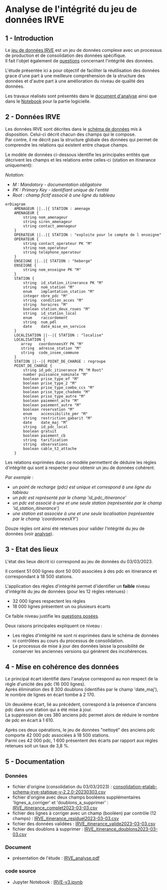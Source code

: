 # Analyse de l'intégrité du jeu de données IRVE

## 1 - Introduction
Le [jeu de données IRVE](https://doc.transport.data.gouv.fr/producteurs/infrastructures-de-recharge-de-vehicules-electriques-irve) est un jeu de données complexe avec un processus de production et de consolidation des données spécifique.     
Il fait l'objet également de [questions](https://www.data.gouv.fr/fr/datasets/5448d3e0c751df01f85d0572/#/discussions) concernant l'intégrité des données.    
    
L'étude présentée ici a pour objectif de faciliter la réutilisation des données grace d'une part à une meilleure compréhension de la structure des données et d'autre part à une amélioration du niveau de qualité des données.

Les travaux réalisés sont présentés dans le [document d'analyse](https://github.com/loco-philippe/Environmental-Sensing/blob/main/python/Validation/irve/Analyse/IRVE_analyse.pdf) ainsi que dans le [Notebook](https://github.com/loco-philippe/Environmental-Sensing/blob/version-1/python/Validation/irve/Analyse/IRVE-v3.ipynb) pour la partie logicielle.

## 2 - Données IRVE
Les données IRVE sont décrites dans le [schéma de données](https://schema.data.gouv.fr/etalab/schema-irve-statique/2.2.0/documentation.html) mis à disposition. Celui-ci décrit chacun des champs qui le compose.      
Par contre, il ne décrit pas la structure globale des données qui permet de comprendre les relations qui existent entre chaque champs.    
    
Le modèle de données ci-dessous identifie les principales entités que décrivent les champs et les relations entre celles-ci (station en itinerance uniquement):

*Notation:*
- *M : Mandatory - documentation obligatoire*
- *PK : Primary Key - identifiant unique de l'entité*
- *Root : champ fictif associé à une ligne du tableau*
```mermaid
erDiagram
    AMENAGEUR ||..|{ STATION : amenage
    AMENAGEUR {
        string nom_amenageur
        string siren_amenageur
        string contact_amenageur 
    }
    OPERATEUR ||..|{ STATION : "exploite pour le compte de l enseigne"
    OPERATEUR {
        string contact_operateur PK "M"
        string nom_operateur 
        string telephone_operateur 
    }
    ENSEIGNE ||..|{ STATION : "heberge"
    ENSEIGNE {
        string nom_enseigne PK "M" 
    }
    STATION {
        string  id_station_itinerance PK "M"
        string  nom_station "M"
        enum    implantation_station "M"
        integer nbre_pdc "M"
        string  condition_acces "M"
        string  horaires "M"
        boolean station_deux_roues "M"
        string  id_station_local
        enum    raccordement
        string  num_pdl
        date    date_mise_en_service 
    }
    LOCALISATION ||--|{ STATION : "localise"
    LOCALISATION {
       array   coordonneesXY PK "M"
       string  adresse_station "M"
       string  code_insee_commune 
    }
    STATION ||--|{ POINT_DE_CHARGE : regroupe
    POINT_DE_CHARGE {
        string id_pdc_itinerance PK "M Root"
        number puissance_nominale "M"
        boolean prise_type_ef "M"
        boolean prise_type_2 "M"
        boolean prise_type_combo_ccs "M"
        boolean prise_type_chademo "M"
        boolean prise_type_autre "M"
        boolean paiement_acte "M"
        boolean paiement_autre "M"
        boolean reservation "M"
        enum    accessibilite_pmr "M"
        string  restriction_gabarit "M"
        date    date_maj "M"
        string  id_pdc_local
        boolean gratuit
        boolean paiement_cb
        string  tarification
        string  observations
        boolean cable_t2_attache 
    }
```
Les relations exprimées dans ce modèle permettent de déduire les règles d'intégrité qui sont à respecter pour obtenir un jeu de données cohérent.    
    
*Par exemple :*
- *un point de recharge (pdc) est unique et correspond à une ligne du tableau*
- *un pdc est représenté par le champ 'id_pdc_itinerance'*
- *un pdc est associé à une et une seule station (représentée par le champ 'id_station_itinerance')*
- *une station est associée à une et une seule localisation (représentée par le champ 'coordonneesXY')*    
    
Douze règles ont ainsi été retenues pour valider l'intégrité du jeu de données (voir [analyse](https://github.com/loco-philippe/Environmental-Sensing/blob/main/python/Validation/irve/Analyse/IRVE_analyse.pdf)).

## 3 - Etat des lieux
L'état des lieux décrit ici correspond au jeu de données du 03/03/2023.    
    
Il contient 51 000 lignes dont 50 000 associées à des pdc en itinerance et correspondant à 18 500 stations.   
    
L'application des règles d'intégrité permet d'identifier un **faible** niveau d'intégrité du jeu de données (pour les 12 règles retenues) :
- 32 000 lignes respectent les règles
- 18 000 lignes présentent un ou plusieurs écarts
    
Ce faible niveau justifie les [questions posées](https://www.data.gouv.fr/fr/datasets/5448d3e0c751df01f85d0572/#/discussions).   
    
Deux raisons principales expliquent ce niveau :
- Les règles d’intégrité ne sont ni exprimées dans le schéma de données ni contrôlées au cours du processus de consolidation.
- Le processus de mise à jour des données laisse la possibilité de conserver les anciennes versions qui génèrent des incohérences.

## 4 - Mise en cohérence des données
Le principal écart identifié dans l'analyse correspond au non respect de la règle d'unicité des pdc (16 000 lignes).     
Après élimination des 8 300 doublons (identifiés par le champ 'date_maj'), le nombre de lignes en écart tombe à 2 170.    
    
Un deuxième écart, lié au précédent, correspond à la présence d'anciens pdc dans une station qui a été mise à jour.    
La suppression de ces 380 anciens pdc permet alors de réduire le nombre de pdc en écart à 1 610.    
    
Après ces deux opérations, le jeu de données "nettoyé" des anciens pdc comporte 42 000 pdc associées à 18 500 stations.     
Parmi ces 42 000 pdc, 1 600 présentent des écarts par rapport aux règles retenues soit un taux de 3,8 %.

## 5 - Documentation

### Données
- fichier d'origine (consolidation du 03/03/2023) : [consolidation-etalab-schema-irve-statique-v-2.2.0-20230303.csv](https://github.com/loco-philippe/Environmental-Sensing/blob/version-1/python/Validation/irve/Analyse/consolidation-etalab-schema-irve-statique-v-2.2.0-20230303.csv)
- fichier d'origine avec deux champs booléens supplémentaires 'lignes_a_corriger' et 'doublons_a_supprimer' : [IRVE_itinerance_complet2023-03-03.csv](https://github.com/loco-philippe/Environmental-Sensing/blob/version-1/python/Validation/irve/Analyse/IRVE_itinerance_complet2023-03-03.csv)
- fichier des lignes à corriger avec un champ (booléen) par contrôle (12 champs) : [IRVE_itinerance_residuel2023-03-03.csv](https://github.com/loco-philippe/Environmental-Sensing/blob/version-1/python/Validation/irve/Analyse/IRVE_itinerance_residuel2023-03-03.csv)
- fichier des données validées : [IRVE_itinerance_valide2023-03-03.csv](https://github.com/loco-philippe/Environmental-Sensing/blob/version-1/python/Validation/irve/Analyse/IRVE_itinerance_valide2023-03-03.csv)
- fichier des doublons à supprimer : [IRVE_itinerance_doublons2023-03-03.csv](https://github.com/loco-philippe/Environmental-Sensing/blob/version-1/python/Validation/irve/Analyse/IRVE_itinerance_doublons2023-03-03.csv)

### Document
- présentation de l'étude : [IRVE_analyse.pdf](https://github.com/loco-philippe/Environmental-Sensing/blob/version-1/python/Validation/irve/Analyse/IRVE_analyse.pdf)

### code source
- Jupyter Notebook : [IRVE-v3.ipynb](https://github.com/loco-philippe/Environmental-Sensing/blob/version-1/python/Validation/irve/Analyse/IRVE-v3.ipynb)
